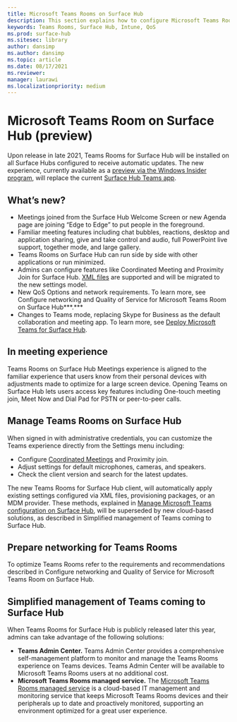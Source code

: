 ```yaml
---
title: Microsoft Teams Rooms on Surface Hub 
description: This section explains how to configure Microsoft Teams Rooms on Surface Hub.
keywords: Teams Rooms, Surface Hub, Intune, QoS
ms.prod: surface-hub
ms.sitesec: library
author: dansimp
ms.author: dansimp
ms.topic: article
ms.date: 08/17/2021
ms.reviewer: 
manager: laurawi
ms.localizationpriority: medium
---
```

# Microsoft Teams Room on Surface Hub (preview)

Upon release in late 2021, Teams Rooms for Surface Hub will be installed on all Surface Hubs configured to receive automatic updates. The new experience, currently available as a [preview via the Windows Insider program](https://techcommunity.microsoft.com/t5/surface-it-pro-blog/introducing-teams-rooms-on-surface-hub/ba-p/2118373), will replace the current [Surface Hub Teams app](hub-teams-app.md).
 

## What’s new?

- Meetings joined from the Surface Hub Welcome Screen or new Agenda page are joining “Edge to Edge” to put people in the foreground.
- Familiar meeting features including chat bubbles, reactions, desktop and application sharing, give and take control and audio, full PowerPoint live support, together mode, and large gallery.
- Teams Rooms on Surface Hub can run side by side with other applications or run minimized.
- Admins can configure features like Coordinated Meeting and Proximity Join for Surface Hub. [XML files](/microsoftteams/rooms/surface-hub-manage-config#teams-configuration-file-syntax) are supported and will be migrated to the new settings model.
- New QoS Options and network requirements. To learn more, see Configure networking and Quality of Service for Microsoft Teams Room on Surface Hub***.***
- Changes to Teams mode, replacing Skype for Business as the default collaboration and meeting app. To learn more, see [Deploy Microsoft Teams for Surface Hub](/MicrosoftTeams/teams-surface-hub).


## In meeting experience

Teams Rooms on Surface Hub Meetings experience is aligned to the familiar experience that users know from their personal devices with adjustments made to optimize for a large screen device. Opening Teams on Surface Hub lets users access key features including One-touch meeting join, Meet Now and Dial Pad for PSTN or peer-to-peer calls.


## Manage Teams Rooms on Surface Hub

When signed in with administrative credentials, you can customize the Teams experience directly from the Settings menu including:

- Configure [Coordinated Meetings](/microsoftteams/rooms/coordinated-meetings) and Proximity join.
- Adjust settings for default microphones, cameras, and speakers.
- Check the client version and search for the latest updates.

The new Teams Rooms for Surface Hub client, will automatically apply existing settings configured via XML files, provisioning packages, or an MDM provider. These methods, explained in [Manage Microsoft Teams configuration on Surface Hub](/microsoftteams/rooms/surface-hub-manage-config), will be superseded by new cloud-based solutions, as described in Simplified management of Teams coming to Surface Hub.
 
## Prepare networking for Teams Rooms

To optimize Teams Rooms refer to the requirements and recommendations described in Configure networking and Quality of Service for Microsoft Teams Room on Surface Hub.
 
## Simplified management of Teams coming to Surface Hub

When Teams Rooms for Surface Hub is publicly released later this year, admins can take advantage of the following solutions: 

- **Teams Admin Center.** Teams Admin Center provides a comprehensive self-management platform to monitor and manage the Teams Rooms experience on Teams devices. Teams Admin Center will be available to Microsoft Teams Rooms users at no additional cost.
- **Microsoft Teams Rooms managed service.** The [Microsoft Teams Rooms managed service](/microsoftteams/rooms/microsoft-teams-rooms-premium) is a cloud-based IT management and monitoring service that keeps Microsoft Teams Rooms devices and their peripherals up to date and proactively monitored, supporting an environment optimized for a great user experience.
